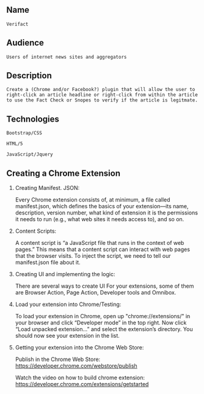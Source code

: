 ## Name 

    Verifact

## Audience

    Users of internet news sites and aggregators 

## Description

    Create a (Chrome and/or Facebook?) plugin that will allow the user to right-click an article headline or right-click from within the article to use the Fact Check or Snopes to verify if the article is legitmate.

## Technologies

    Bootstrap/CSS

    HTML/5

    JavaScript/Jquery

## Creating a Chrome Extension

1. Creating Manifest. JSON:

    Every Chrome extension consists of, at minimum, a file called manifest.json, which defines the basics of your extension—its name, description, version number, what kind of extension it is the permissions it needs to run (e.g., what web sites it needs access to), and so on.

2. Content Scripts:

    A content script is “a JavaScript file that runs in the context of web pages.” This means that a content script can interact with web pages that the browser visits. To inject the script, we need to tell our manifest.json file about it.

3. Creating UI and implementing the logic:

    There are several ways to create UI For your extensions, some of them are Browser Action, Page Action, Developer tools and Omnibox.

4. Load your extension into Chrome/Testing:

    To load your extension in Chrome, open up "chrome://extensions/" in your browser and click “Developer mode” in the top right. Now click “Load unpacked extension…” and select the extension’s directory. You should now see your extension in the list.

5. Getting your extension into the Chrome Web Store:

    Publish in the Chrome Web Store: https://developer.chrome.com/webstore/publish

    Watch the video on how to build chrome extension: https://developer.chrome.com/extensions/getstarted
